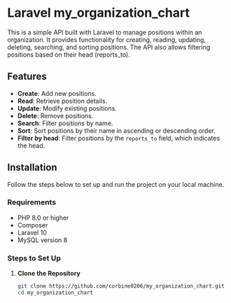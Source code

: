 # Laravel my_organization_chart

This is a simple API built with Laravel to manage positions within an organization. It provides functionality for creating, reading, updating, deleting, searching, and sorting positions. The API also allows filtering positions based on their head (reports_to).

## Features

- **Create**: Add new positions.
- **Read**: Retrieve position details.
- **Update**: Modify existing positions.
- **Delete**: Remove positions.
- **Search**: Filter positions by name.
- **Sort**: Sort positions by their name in ascending or descending order.
- **Filter by head**: Filter positions by the `reports_to` field, which indicates the head.

## Installation

Follow the steps below to set up and run the project on your local machine.

### Requirements

- PHP 8.0 or higher
- Composer
- Laravel 10
- MySQL version 8

### Steps to Set Up

1. **Clone the Repository**
   ```bash
   git clone https://github.com/corbine0206/my_organization_chart.git
   cd my_organization_chart
